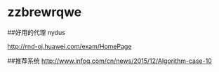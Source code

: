 # zzbrewrqwe

##好用的代理 nydus

http://rnd-oj.huawei.com/exam/HomePage

##推荐系统
http://www.infoq.com/cn/news/2015/12/Algorithm-case-10
